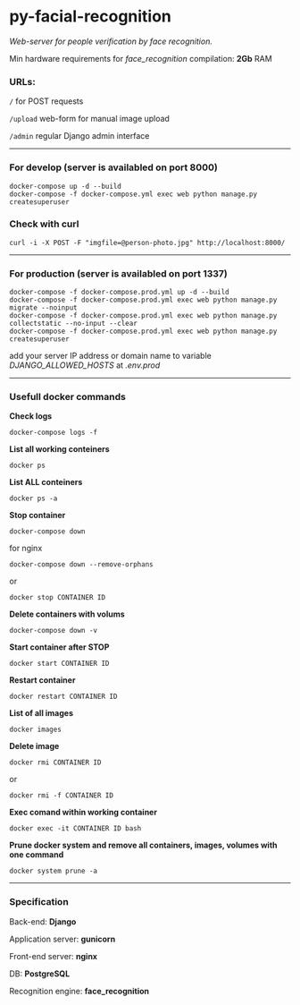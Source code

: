 # py-facial-recognition

_Web-server for people verification by face recognition._

Min hardware requirements for *face_recognition* compilation: **2Gb** 
RAM

### URLs:

`/` for POST requests

`/upload` web-form for manual image upload

`/admin` regular Django admin interface

---

### For develop (server is availabled on port 8000)

```
docker-compose up -d --build
docker-compose -f docker-compose.yml exec web python manage.py createsuperuser
```
### Check with curl

```
curl -i -X POST -F "imgfile=@person-photo.jpg" http://localhost:8000/
```
---

### For production (server is availabled on port 1337)

```
docker-compose -f docker-compose.prod.yml up -d --build
docker-compose -f docker-compose.prod.yml exec web python manage.py migrate --noinput
docker-compose -f docker-compose.prod.yml exec web python manage.py collectstatic --no-input --clear
docker-compose -f docker-compose.prod.yml exec web python manage.py createsuperuser
```

add your server IP address or domain name to variable _DJANGO_ALLOWED_HOSTS_ at _.env.prod_

---
### Usefull docker commands

__Check logs__
```
docker-compose logs -f
```

__List all working conteiners__
```
docker ps
```

__List ALL conteiners__
```
docker ps -a
```

__Stop container__
```
docker-compose down
```
for nginx
```
docker-compose down --remove-orphans
```
or
```
docker stop CONTAINER ID 
```

__Delete containers with volums__
```
docker-compose down -v
```

__Start container after STOP__
```
docker start CONTAINER ID
```

__Restart container__
```
docker restart CONTAINER ID
```

__List of all images__
```
docker images
```

__Delete image__
```
docker rmi CONTAINER ID
```
or
```
docker rmi -f CONTAINER ID
```

__Exec comand within working container__
```
docker exec -it CONTAINER ID bash
```

__Prune docker system and remove all containers, images, volumes with one command__
```
docker system prune -a
```
---
### Specification

Back-end: __Django__

Application server: __gunicorn__

Front-end server: __nginx__

DB: __PostgreSQL__

Recognition engine: __face_recognition__